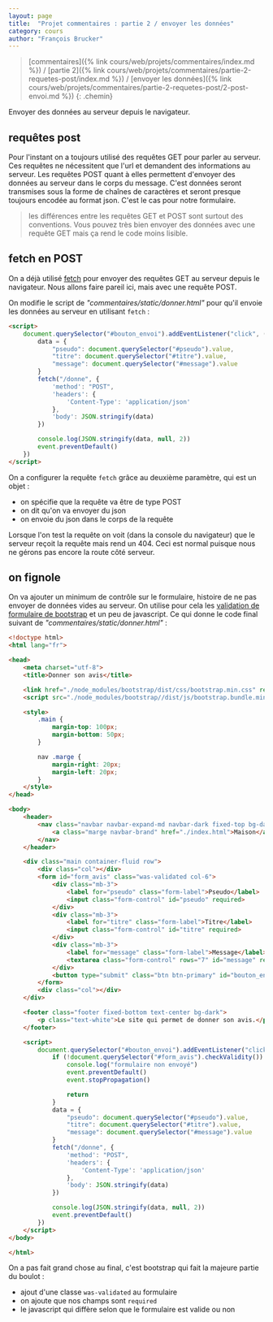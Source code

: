 ```yaml
---
layout: page
title:  "Projet commentaires : partie 2 / envoyer les données"
category: cours
author: "François Brucker"
---
```


> [commentaires]({% link cours/web/projets/commentaires/index.md %}) / [partie 2]({% link cours/web/projets/commentaires/partie-2-requetes-post/index.md %}) / [envoyer les données]({% link cours/web/projets/commentaires/partie-2-requetes-post/2-post-envoi.md %})
{: .chemin}

Envoyer des données au serveur depuis le navigateur.

## requêtes post

Pour l'instant on a toujours utilisé des requêtes GET pour parler au serveur. Ces requêtes ne nécessitent que l'url et demandent des informations au serveur. Les requêtes POST quant à elles permettent d'envoyer des données au serveur dans le corps du message. C'est données seront transmises sous la forme de chaînes de caractères et seront presque toujours encodée au format json. C'est le cas pour notre formulaire.

> les différences entre les requêtes GET et POST sont surtout des conventions. Vous pouvez très bien envoyer des données avec une requête GET mais ça rend le code moins lisible.

## fetch en POST

On a déjà utilisé [fetch](https://developer.mozilla.org/fr/docs/Web/API/Fetch_API/Using_Fetch) pour envoyer des requêtes GET au serveur depuis le navigateur. Nous allons faire pareil ici, mais avec une requête POST.

On modifie le script de *"commentaires/static/donner.html"* pour qu'il envoie les données au serveur en utilisant `fetch` :

```html
<script>
    document.querySelector("#bouton_envoi").addEventListener("click", (event) => {
        data = {
            "pseudo": document.querySelector("#pseudo").value,
            "titre": document.querySelector("#titre").value,
            "message": document.querySelector("#message").value
        }
        fetch("/donne", {
            'method': "POST",
            'headers': {
                'Content-Type': 'application/json'
            },
            'body': JSON.stringify(data)
        })

        console.log(JSON.stringify(data, null, 2))
        event.preventDefault()
    })
</script>
```

On a configurer la requête `fetch` grâce au deuxième paramètre, qui est un objet :

* on spécifie que la requête va être de type POST
* on dit qu'on va envoyer du json
* on envoie du json dans le corps de la requête

Lorsque l'on test la requête on voit (dans la console du navigateur) que le serveur reçoit la requête mais rend un 404. Ceci est normal puisque nous ne gérons pas encore la route côté serveur.

## on fignole

On va ajouter un minimum de contrôle sur le formulaire, histoire de ne pas envoyer de données vides au serveur. On utilise pour cela les [validation de formulaire de bootstrap](https://getbootstrap.com/docs/5.1/forms/validation/) et un peu de javascript. Ce qui donne le code final suivant de *"commentaires/static/donner.html"* :

```html
<!doctype html>
<html lang="fr">

<head>
    <meta charset="utf-8">
    <title>Donner son avis</title>

    <link href="./node_modules/bootstrap/dist/css/bootstrap.min.css" rel="stylesheet">
    <script src="./node_modules/bootstrap//dist/js/bootstrap.bundle.min.js"></script>

    <style>
        .main {
            margin-top: 100px;
            margin-bottom: 50px;
        }

        nav .marge {
            margin-right: 20px;
            margin-left: 20px;
        }
    </style>
</head>

<body>
    <header>
        <nav class="navbar navbar-expand-md navbar-dark fixed-top bg-dark">
            <a class="marge navbar-brand" href="./index.html">Maison</a>
        </nav>
    </header>

    <div class="main container-fluid row">
        <div class="col"></div>
        <form id="form_avis" class="was-validated col-6">
            <div class="mb-3">
                <label for="pseudo" class="form-label">Pseudo</label>
                <input class="form-control" id="pseudo" required>
            </div>
            <div class="mb-3">
                <label for="titre" class="form-label">Titre</label>
                <input class="form-control" id="titre" required>
            </div>
            <div class="mb-3">
                <label for="message" class="form-label">Message</label>
                <textarea class="form-control" rows="7" id="message" required></textarea>
            </div>
            <button type="submit" class="btn btn-primary" id="bouton_envoi">Envoyer</button>
        </form>
        <div class="col"></div>
    </div>

    <footer class="footer fixed-bottom text-center bg-dark">
        <p class="text-white">Le site qui permet de donner son avis.</p>
    </footer>

    <script>
        document.querySelector("#bouton_envoi").addEventListener("click", (event) => {
            if (!document.querySelector("#form_avis").checkValidity()) {
                console.log("formulaire non envoyé")
                event.preventDefault()
                event.stopPropagation()

                return
            }
            data = {
                "pseudo": document.querySelector("#pseudo").value,
                "titre": document.querySelector("#titre").value,
                "message": document.querySelector("#message").value
            }
            fetch("/donne", {
                'method': "POST",
                'headers': {
                    'Content-Type': 'application/json'
                },
                'body': JSON.stringify(data)
            })

            console.log(JSON.stringify(data, null, 2))
            event.preventDefault()
        })
    </script>
</body>

</html>
```

On a pas fait grand chose au final, c'est bootstrap qui fait la majeure partie du boulot :

* ajout d'une classe `was-validated` au formulaire
* on ajoute que nos champs sont `required`
* le javascript qui diffère selon que le formulaire est valide ou non
